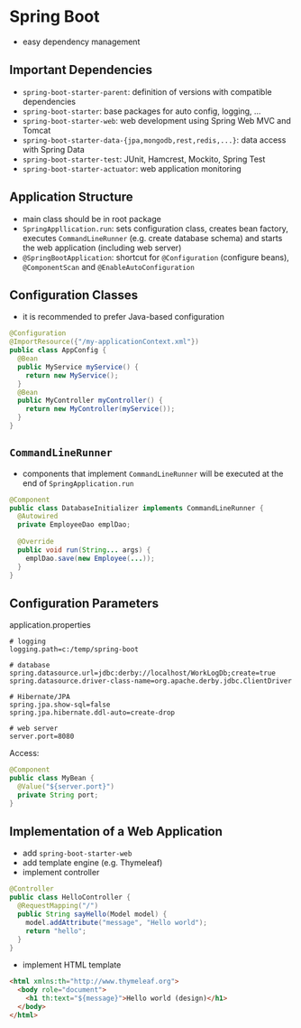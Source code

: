 # Spring Boot
* easy dependency management

## Important Dependencies
* `spring-boot-starter-parent`: definition of versions with compatible dependencies
* `spring-boot-starter`: base packages for auto config, logging, ...
* `spring-boot-starter-web`: web development using Spring Web MVC and Tomcat
* `spring-boot-starter-data-{jpa,mongodb,rest,redis,...}`: data access with Spring Data
* `spring-boot-starter-test`: JUnit, Hamcrest, Mockito, Spring Test
* `spring-boot-starter-actuator`: web application monitoring

## Application Structure
* main class should be in root package
* `SpringAppllication.run`: sets configuration class, creates bean factory, executes `CommandLineRunner` (e.g. create database schema) and starts the web application (including web server)
* `@SpringBootApplication`: shortcut for `@Configuration` (configure beans), `@ComponentScan` and `@EnableAutoConfiguration`

## Configuration Classes
* it is recommended to prefer Java-based configuration
```java
@Configuration
@ImportResource({"/my-applicationContext.xml"})
public class AppConfig {
  @Bean
  public MyService myService() {
    return new MyService();
  }
  @Bean
  public MyController myController() {
    return new MyController(myService());
  }
}
```

## `CommandLineRunner`
* components that implement `CommandLineRunner` will be executed at the end of `SpringApplication.run`
```java
@Component
public class DatabaseInitializer implements CommandLineRunner {
  @Autowired
  private EmployeeDao emplDao;
  
  @Override
  public void run(String... args) {
    emplDao.save(new Employee(...));
  }
}
```

## Configuration Parameters
application.properties
```
# logging
logging.path=c:/temp/spring-boot

# database
spring.datasource.url=jdbc:derby://localhost/WorkLogDb;create=true
spring.datasource.driver-class-name=org.apache.derby.jdbc.ClientDriver

# Hibernate/JPA
spring.jpa.show-sql=false
spring.jpa.hibernate.ddl-auto=create-drop

# web server
server.port=8080
```
Access:
```java
@Component
public class MyBean {
  @Value("${server.port}")
  private String port;
}
```

## Implementation of a Web Application
* add `spring-boot-starter-web`
* add template engine (e.g. Thymeleaf)
* implement controller
```java
@Controller
public class HelloController {
  @RequestMapping("/")
  public String sayHello(Model model) {
    model.addAttribute("message", "Hello world");
    return "hello";
  }
}
```
* implement HTML template
```html
<html xmlns:th="http://www.thymeleaf.org">
  <body role="document">
    <h1 th:text="${message}">Hello world (design)</h1>
  </body>
</html>
```
